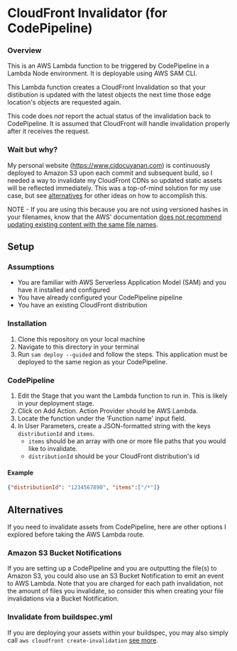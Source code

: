 # CloudFront Invalidator (for CodePipeline)
### Overview
This is an AWS Lambda function to be triggered by CodePipeline in a Lambda Node environment. It is deployable using AWS SAM CLI.

This Lambda function creates a CloudFront Invalidation so that your distibution is updated with the latest objects the next time those edge location's objects are requested again.

This code does _not_ report the actual status of the invalidation back to CodePipeline. It is assumed that CloudFront will handle invalidation properly after it receives the request.

### Wait but why?
My personal website (https://www.cjdocuyanan.com) is continuously deployed to Amazon S3 upon each commit and subsequent build, so I needed a way to invalidate my CloudFront CDNs so updated static assets will be reflected immediately. This was a top-of-mind solution for my use case, but see [alternatives](#alternatives) for other ideas on how to accomplish this.

NOTE - If you are using this because you are not using versioned hashes in your filenames, know that the AWS' documentation [does not recommend updating existing content with the same file names](https://docs.aws.amazon.com/AmazonCloudFront/latest/DeveloperGuide/UpdatingExistingObjects.html).

## Setup
### Assumptions
* You are familiar with AWS Serverless Application Model (SAM) and you have it installed and configured
* You have already configured your CodePipeline pipeline
* You have an existing CloudFront distribution

### Installation
1. Clone this repository on your local machine
2. Navigate to this directory in your terminal
3. Run `sam deploy --guided` and follow the steps. This application must be deployed to the same region as your CodePipeline.
    
### CodePipeline
1. Edit the Stage that you want the Lambda function to run in. This is likely in your deployment stage.
2. Click on Add Action. Action Provider should be AWS Lambda.
3. Locate the function under the 'Function name' input field.
4. In User Parameters, create a JSON-formatted string with the keys `distributionId` and `items`. 
   * `items` should be an array with one or more file paths that you would like to invalidate.
   * `distributionId` should be your CloudFront distribution's id

#### Example
```json
{"distributionId": "1234567890", "items":["/*"]}
```

## Alternatives
If you need to invalidate assets from CodePipeline, here are other options I explored before taking the AWS Lambda route.

### Amazon S3 Bucket Notifications
If you are setting up a CodePipeline and you are outputting the file(s) to Amazon S3, you could also use an S3 Bucket Notification to emit an event to AWS Lambda. Note that you are charged for each path invalidation, not the amount of files you invalidate, so consider this when creating your file invalidations via a Bucket Notification.

### Invalidate from buildspec.yml
If you are deploying your assets within your buildspec, you may also simply call `aws cloudfront create-invalidation` [see more](https://docs.aws.amazon.com/cli/latest/reference/cloudfront/create-invalidation.html).
